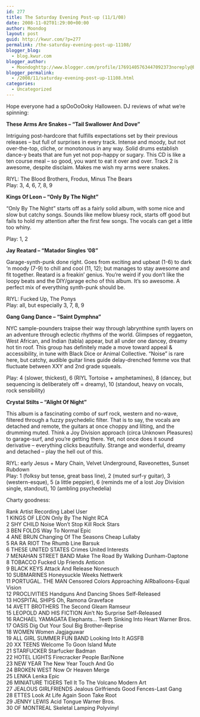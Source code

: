 ```yaml
---
id: 277
title: The Saturday Evening Post-up (11/1/08)
date: 2008-11-02T01:29:00+00:00
author: Moondog
layout: post
guid: http://kwur.com/?p=277
permalink: /the-saturday-evening-post-up-11108/
blogger_blog:
  - blog.kwur.com
blogger_author:
  - Moondoghttp://www.blogger.com/profile/17691405763447092373noreply@blogger.com
blogger_permalink:
  - /2008/11/saturday-evening-post-up-11108.html
categories:
  - Uncategorized
---
```

<div class="pf-content">
  <p>
    Hope everyone had a spOoOoOoky Halloween. DJ reviews of what we&#8217;re spinning:
  </p>
  
  <p>
    <span style="font-weight:bold;">These Arms Are Snakes &#8211; &#8220;Tail Swallower And Dove&#8221;</span>
  </p>
  
  <p>
    Intriguing post-hardcore that fulfills expectations set by their previous releases &#8211; but full of surprises in every track. Intense and moody, but not over-the-top, cliche, or monotonous in any way. Solid drums establish dance-y beats that are fun yet not pop-happy or sugary. This CD is like a ten course meal &#8211; so good, you want to eat it over and over. Track 2 is awesome, despite disclaim. Makes me wish my arms were snakes.
  </p>
  
  <p>
    RIYL: The Blood Brothers, Frodus, Minus The Bears<br />Play: 3, 4, 6, 7, 8, 9
  </p>
  
  <p>
    <span style="font-weight:bold;">Kings Of Leon &#8211; &#8220;Only By The Night&#8221;</span>
  </p>
  
  <p>
    &#8220;Only By The Night&#8221; starts off as a fairly solid album, with some nice and slow but catchy songs. Sounds like mellow bluesy rock, starts off good but fails to hold my attention after the first few songs. The vocals can get a little too whiny.
  </p>
  
  <p>
    Play: 1, 2
  </p>
  
  <p>
    <span style="font-weight:bold;">Jay Reatard &#8211; &#8220;Matador Singles &#8217;08&#8221;</span>
  </p>
  
  <p>
    Garage-synth-punk done right. Goes from exciting and upbeat (1-6) to dark &#8216;n moody (7-9) to chill and cool (11, 12); but manages to stay awesome and fit together. Reatard is a freakin&#8217; genius. You&#8217;re weird if you don&#8217;t like the loopy beats and the DIY/garage echo of this album. It&#8217;s so awesome. A perfect mix of everything synth-punk should be.
  </p>
  
  <p>
    RIYL: Fucked Up, The Ponys<br />Play: all, but especially 3, 7, 8, 9
  </p>
  
  <p>
    <span style="font-weight:bold;">Gang Gang Dance &#8211; &#8220;Saint Dymphna&#8221;</span>
  </p>
  
  <p>
    NYC sample-pounders traipse their way through labrynthine synth layers on an adventure through eclectic rhythms of the world. Glimpses of reggaeton, West African, and Indian (tabla) appear, but all under one dancey, dreamy hot tin roof. This group has definitely made a move toward appeal & accessibility, in tune with Black Dice or Animal Collective. &#8220;Noise&#8221; is rare here, but catchy, audible guitar lines guide delay-drenched femme vox that fluctuate between XXY and 2nd grade squeals.
  </p>
  
  <p>
    Play: 4 (slower, thickest), 6 (RIYL Tortoise + amphetamines), 8 (dancey, but sequencing is deliberately off = dreamy), 10 (standout, heavy on vocals, rock sensibility)
  </p>
  
  <p>
    <span style="font-weight:bold;">Crystal Stilts &#8211; &#8220;Alight Of Night&#8221;</span>
  </p>
  
  <p>
    This album is a fascinating combo of surf rock, western and no-wave, filtered through a fuzzy psychedelic filter. That is to say, the vocals are detached and remote, the guitars at once choppy and lilting, and the drumming muted. Think a Joy Division approach (circa Unknown Pleasures) to garage-surf, and you&#8217;re getting there. Yet, not once does it sound derivative &#8211; everything clicks beautifully. Strange and wonderful, dreamy and detached &#8211; play the hell out of this.
  </p>
  
  <p>
    RIYL: early Jesus + Mary Chain, Velvet Underground, Raveonettes, Sunset Rubdown<br />Play: 1 (folksy but tense, great bass line), 2 (muted surf-y guitar), 3 (western-esque), 5 (a little peppier), 6 (reminds me of a lost Joy Division single, standout), 10 (ambling psychedelia)
  </p>
  
  <p>
    Charty goodness:
  </p>
  
  <p>
    Rank Artist Recording Label User <br />1 KINGS OF LEON Only By The Night RCA <br />2 SHY CHILD Noise Won&#8217;t Stop Kill Rock Stars <br />3 BEN FOLDS Way To Normal Epic <br />4 ANE BRUN Changing Of The Seasons Cheap Lullaby <br />5 RA RA RIOT The Rhumb Line Barsuk <br />6 THESE UNITED STATES Crimes United Interests <br />7 MENAHAN STREET BAND Make The Road By Walking Dunham-Daptone <br />8 TOBACCO Fucked Up Friends Anticon <br />9 BLACK KEYS Attack And Release Nonesuch <br />10 SUBMARINES Honeysuckle Weeks Nettwerk <br />11 PORTUGAL. THE MAN Censored Colors Approaching AIRballoons-Equal Vision <br />12 PROCLIVITIES Handguns And Dancing Shoes Self-Released <br />13 HOSPITAL SHIPS Oh, Ramona Graveface <br />14 AVETT BROTHERS The Second Gleam Ramseur <br />15 LEOPOLD AND HIS FICTION Ain&#8217;t No Surprise Self-Released <br />16 RACHAEL YAMAGATA Elephants&#8230; Teeth Sinking Into Heart Warner Bros. <br />17 OASIS Dig Out Your Soul Big Brother-Reprise <br />18 WOMEN Women Jagjaguwar <br />19 ALL GIRL SUMMER FUN BAND Looking Into It AGSFB <br />20 XX TEENS Welcome To Goon Island Mute <br />21 STARFUCKER Starfucker Badman <br />22 HOTEL LIGHTS Firecracker People Bar/None <br />23 NEW YEAR The New Year Touch And Go <br />24 BROKEN WEST Now Or Heaven Merge <br />25 LENKA Lenka Epic <br />26 MINIATURE TIGERS Tell It To The Volcano Modern Art <br />27 JEALOUS GIRLFRIENDS Jealous Girlfriends Good Fences-Last Gang <br />28 ETTES Look At Life Again Soon Take Root <br />29 JENNY LEWIS Acid Tongue Warner Bros. <br />30 OF MONTREAL Skeletal Lamping Polyvinyl
  </p>
</div>